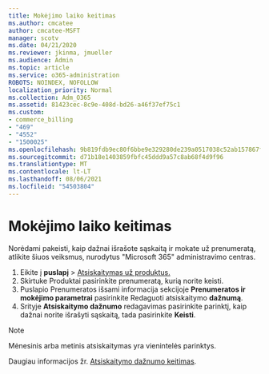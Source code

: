```yaml
---
title: Mokėjimo laiko keitimas
ms.author: cmcatee
author: cmcatee-MSFT
manager: scotv
ms.date: 04/21/2020
ms.reviewer: jkinma, jmueller
ms.audience: Admin
ms.topic: article
ms.service: o365-administration
ROBOTS: NOINDEX, NOFOLLOW
localization_priority: Normal
ms.collection: Adm_O365
ms.assetid: 81423cec-8c9e-408d-bd26-a46f37ef75c1
ms.custom:
- commerce_billing
- "469"
- "4552"
- "1500025"
ms.openlocfilehash: 9b819fdb9ec80f6bbe9e329280de239a0517038c52ab157867f3065505acca90
ms.sourcegitcommit: d71b18e1403859fbfc45ddd9a57c8ab68f4d9f96
ms.translationtype: MT
ms.contentlocale: lt-LT
ms.lasthandoff: 08/06/2021
ms.locfileid: "54503804"
---
```

# <a name="change-how-often-you-pay"></a>Mokėjimo laiko keitimas

Norėdami pakeisti, kaip dažnai išrašote sąskaitą ir mokate už prenumeratą, atlikite šiuos veiksmus, nurodytus "Microsoft 365" administravimo centras.

1. Eikite į **puslapį**  >  [Atsiskaitymas už produktus.](https://go.microsoft.com/fwlink/p/?linkid=842054)
2. Skirtuke  Produktai pasirinkite prenumeratą, kurią norite keisti.
3. Puslapio Prenumeratos išsami informacija sekcijoje **Prenumeratos ir mokėjimo parametrai** pasirinkite Redaguoti atsiskaitymo **dažnumą**.
4. Srityje **Atsiskaitymo dažnumo** redagavimas pasirinkite parinktį, kaip dažnai norite išrašyti sąskaitą, tada pasirinkite **Keisti**.

> [!NOTE]
> Mėnesinis arba metinis atsiskaitymas yra vienintelės parinktys.

Daugiau informacijos žr. [Atsiskaitymo dažnumo keitimas](/microsoft-365/commerce/billing-and-payments/change-payment-frequency).